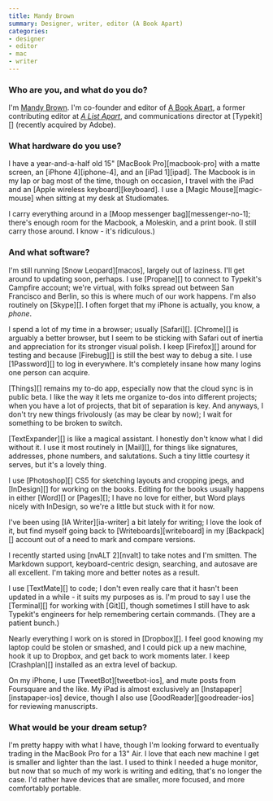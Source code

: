 ```yaml
---
title: Mandy Brown
summary: Designer, writer, editor (A Book Apart)
categories:
- designer
- editor
- mac
- writer
---
```


### Who are you, and what do you do?

I'm [Mandy Brown](http://aworkinglibrary.com/ "Mandy's website."). I'm co-founder and editor of [A Book Apart](http://www.abookapart.com/ "Small books for people who make websites."), a former contributing editor at [*A List Apart*](http://www.alistapart.com/ "Articles for people who make websites."), and communications director at [Typekit][] (recently acquired by Adobe).

### What hardware do you use?

I have a year-and-a-half old 15" [MacBook Pro][macbook-pro] with a matte screen, an [iPhone 4][iphone-4], and an [iPad 1][ipad]. The Macbook is in my lap or bag most of the time, though on occasion, I travel with the iPad and an [Apple wireless keyboard][keyboard]. I use a [Magic Mouse][magic-mouse] when sitting at my desk at Studiomates. 

I carry everything around in a [Moop messenger bag][messenger-no-1]; there's enough room for the Macbook, a Moleskin, and a print book. (I still carry those around. I know - it's ridiculous.)

### And what software?

I'm still running [Snow Leopard][macos], largely out of laziness. I'll get around to updating soon, perhaps. I use [Propane][] to connect to Typekit's Campfire account; we're virtual, with folks spread out between San Francisco and Berlin, so this is where much of our work happens. I'm also routinely on [Skype][]. I often forget that my iPhone is actually, you know, a *phone*. 

I spend a lot of my time in a browser; usually [Safari][]. [Chrome][] is arguably a better browser, but I seem to be sticking with Safari out of inertia and appreciation for its stronger visual polish. I keep [Firefox][] around for testing and because [Firebug][] is still the best way to debug a site. I use [1Password][] to log in everywhere. It's completely insane how many logins one person can acquire.

[Things][] remains my to-do app, especially now that the cloud sync is in public beta. I like the way it lets me organize to-dos into different projects; when you have a lot of projects, that bit of separation is key. And anyways, I don't try new things frivolously (as may be clear by now); I wait for something to be broken to switch.

[TextExpander][] is like a magical assistant. I honestly don't know what I did without it. I use it most routinely in [Mail][], for things like signatures, addresses, phone numbers, and salutations. Such a tiny little courtesy it serves, but it's a lovely thing.

I use [Photoshop][] CS5 for sketching layouts and cropping jpegs, and [InDesign][] for working on the books. Editing for the books usually happens in either [Word][] or [Pages][]; I have no love for either, but Word plays nicely with InDesign, so we're a little but stuck with it for now.

I've been using [IA Writer][ia-writer] a bit lately for writing; I love the look of it, but find myself going back to [Writeboards][writeboard] in my [Backpack][] account out of a need to mark and compare versions.

I recently started using [nvALT 2][nvalt] to take notes and I'm smitten. The Markdown support, keyboard-centric design, searching, and autosave are all excellent. I'm taking more and better notes as a result.

I use [TextMate][] to code; I don't even really care that it hasn't been updated in a while - it suits my purposes as is. I'm proud to say I use the [Terminal][] for working with [Git][], though sometimes I still have to ask Typekit's engineers for help remembering certain commands. (They are a patient bunch.)

Nearly everything I work on is stored in [Dropbox][]. I feel good knowing my laptop could be stolen or smashed, and I could pick up a new machine, hook it up to Dropbox, and get back to work moments later. I keep [Crashplan][] installed as an extra level of backup. 

On my iPhone, I use [TweetBot][tweetbot-ios], and mute posts from Foursquare and the like. My iPad is almost exclusively an [Instapaper][instapaper-ios] device, though I also use [GoodReader][goodreader-ios] for reviewing manuscripts.

### What would be your dream setup?

I'm pretty happy with what I have, though I'm looking forward to eventually trading in the MacBook Pro for a 13" Air. I love that each new machine I get is smaller and lighter than the last. I used to think I needed a huge monitor, but now that so much of my work is writing and editing, that's no longer the case. I'd rather have devices that are smaller, more focused, and more comfortably portable.